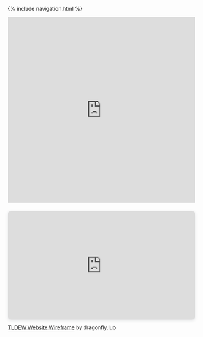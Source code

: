 {% include navigation.html %}

<iframe frameborder="0" width="100%" height="500px" src="https://www.canva.com/design/DAE6hI67WXI/view?embed=true"></iframe>

<div style="position: relative; width: 100%; height: 0; padding-top: 48.1481%;
 padding-bottom: 48px; box-shadow: 0 2px 8px 0 rgba(63,69,81,0.16); margin-top: 1.6em; margin-bottom: 0.9em; overflow: hidden;
 border-radius: 8px; will-change: transform;">
  <iframe loading="lazy" style="position: absolute; width: 100%; height: 100%; top: 0; left: 0; border: none; padding: 0;margin: 0;"
    src="https:&#x2F;&#x2F;www.canva.com&#x2F;design&#x2F;DAE6hI67WXI&#x2F;view?embed" allowfullscreen="allowfullscreen" allow="fullscreen">
  </iframe>
</div>
<a href="https:&#x2F;&#x2F;www.canva.com&#x2F;design&#x2F;DAE6hI67WXI&#x2F;view?utm_content=DAE6hI67WXI&amp;utm_campaign=designshare&amp;utm_medium=embeds&amp;utm_source=link" target="_blank" rel="noopener">TLDEW Website Wireframe</a> by dragonfly.luo
